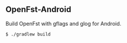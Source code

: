 ## OpenFst-Android

Build OpenFst with gflags and glog for Android.

``` bash
$ ./gradlew build
```
